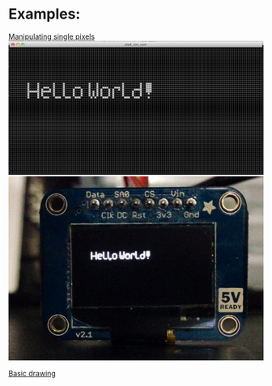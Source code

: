 # Examples:


[Manipulating single pixels](http://www.youtube.com/watch?v=otL9y9cGaME)
![Manipulating single pixels](/oled_sim_com/processing_oled_pixel.png)
![Manipulating single pixels](/oled_sim_com/oled.jpg)

[Basic drawing](http://www.youtube.com/watch?v=g_px7jZYtN0)
